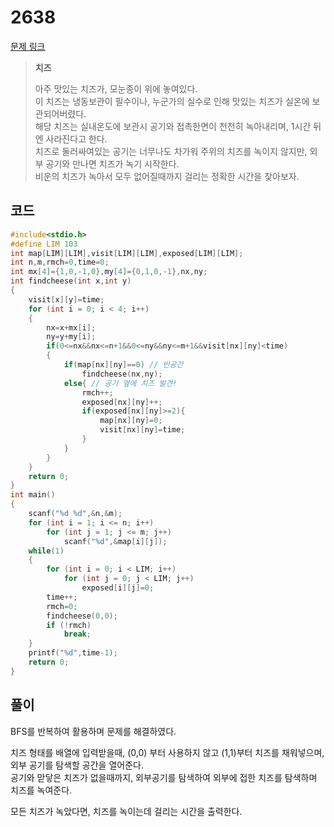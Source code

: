 # 2638

[문제 링크](https://www.acmicpc.net/problem/2630)
> __치즈__
>
> 아주 맛있는 치즈가, 모눈종이 위에 놓여있다.  
> 이 치즈는 냉동보관이 필수이나, 누군가의 실수로 인해 맛있는 치즈가 실온에 보관되어버렸다.  
> 해당 치즈는 실내온도에 보관시 공기와 접촉한면이 천천히 녹아내리며, 1시간 뒤엔 사라진다고 한다.  
> 치즈로 둘러싸여있는 공기는 너무나도 차가워 주위의 치즈를 녹이지 않지만, 외부 공기와 만나면 치즈가 녹기 시작한다.  
> 비운의 치즈가 녹아서 모두 없어질때까지 걸리는 정확한 시간을 찾아보자.  

## 코드

```c
#include<stdio.h>
#define LIM 103
int map[LIM][LIM],visit[LIM][LIM],exposed[LIM][LIM];
int n,m,rmch=0,time=0;
int mx[4]={1,0,-1,0},my[4]={0,1,0,-1},nx,ny;
int findcheese(int x,int y)
{
    visit[x][y]=time;
    for (int i = 0; i < 4; i++)
    {
        nx=x+mx[i];
        ny=y+my[i];
        if(0<=nx&&nx<=n+1&&0<=ny&&ny<=m+1&&visit[nx][ny]<time)
        {
            if(map[nx][ny]==0) // 빈공간
                findcheese(nx,ny);
            else{ // 공기 옆에 치즈 발견!
                rmch++;
                exposed[nx][ny]++;
                if(exposed[nx][ny]>=2){
                    map[nx][ny]=0;
                    visit[nx][ny]=time;
                }
            }
        }
    }
    return 0;
}
int main()
{
    scanf("%d %d",&n,&m);
    for (int i = 1; i <= n; i++)
        for (int j = 1; j <= m; j++)
            scanf("%d",&map[i][j]);
    while(1)
    {
        for (int i = 0; i < LIM; i++)
            for (int j = 0; j < LIM; j++)
                exposed[i][j]=0;
        time++;
        rmch=0;
        findcheese(0,0);
        if (!rmch)
            break;
    }
    printf("%d",time-1);
    return 0;
}
```

## 풀이

BFS를 반복하여 활용하며 문제를 해결하였다.

치즈 형태를 배열에 입력받을때, (0,0) 부터 사용하지 않고 (1,1)부터 치즈를 채워넣으며, 외부 공기를 탐색할 공간을 열어준다.  
공기와 맏닿은 치즈가 없을때까지, 외부공기를 탐색하여 외부에 접한 치즈를 탐색하며 치즈를 녹여준다.  

모든 치즈가 녹았다면, 치즈를 녹이는데 걸리는 시간을 출력한다.
